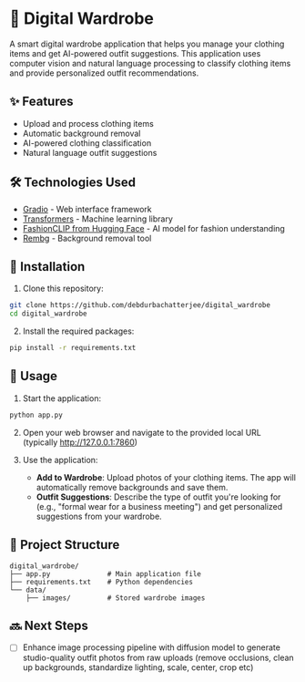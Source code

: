 # 👕 Digital Wardrobe

A smart digital wardrobe application that helps you manage your clothing items and get AI-powered outfit suggestions. This application uses computer vision and natural language processing to classify clothing items and provide personalized outfit recommendations.

## ✨ Features

- Upload and process clothing items
- Automatic background removal
- AI-powered clothing classification
- Natural language outfit suggestions

## 🛠️ Technologies Used

- [Gradio](https://www.gradio.app/) - Web interface framework
- [Transformers](https://huggingface.co/transformers/) - Machine learning library
- [FashionCLIP from Hugging Face](https://huggingface.co/patrickjohncyh/fashion-clip) - AI model for fashion understanding
- [Rembg](https://github.com/danielgatis/rembg) - Background removal tool

## 🚀 Installation

1. Clone this repository:
```bash
git clone https://github.com/debdurbachatterjee/digital_wardrobe
cd digital_wardrobe
```

2. Install the required packages:
```bash
pip install -r requirements.txt
```

## 📖 Usage

1. Start the application:
```bash
python app.py
```

2. Open your web browser and navigate to the provided local URL (typically http://127.0.0.1:7860)

3. Use the application:
   - **Add to Wardrobe**: Upload photos of your clothing items. The app will automatically remove backgrounds and save them.
   - **Outfit Suggestions**: Describe the type of outfit you're looking for (e.g., "formal wear for a business meeting") and get personalized suggestions from your wardrobe.

## 📂 Project Structure

```
digital_wardrobe/
├── app.py              # Main application file
├── requirements.txt    # Python dependencies
└── data/
    ├── images/         # Stored wardrobe images
```

## 🔜 Next Steps

- [ ] Enhance image processing pipeline with diffusion model to generate studio-quality outfit photos from raw uploads (remove occlusions, clean up backgrounds, standardize lighting, scale, center, crop etc)
